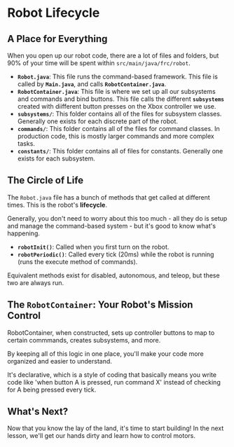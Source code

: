 # Robot Lifecycle

## A Place for Everything

When you open up our robot code, there are a lot of files and folders, but 90% of your time will be spent within `src/main/java/frc/robot`.

* **`Robot.java`**: This file runs the command-based framework. This file is called by **`Main.java`**, and calls **`RobotContainer.java`**.
* **`RobotContainer.java`**: This file is where we set up all our subsystems and commands and bind buttons. This file calls the different **`subsystems`** created with diifferent button presses on the Xbox controller we use.
* **`subsystems/`**: This folder contains all of the files for subsystem classes. Generally one exists for each discrete part of the robot.
* **`commands/`**: This folder contains all of the files for command classes. In production code, this is mostly larger commands and more complex tasks.
* **`constants/`**: This folder contains all of files for constants. Generally one exists for each subsystem.

## The Circle of Life

The `Robot.java` file has a bunch of methods that get called at different times. This is the robot's **lifecycle**.

Generally, you don't need to worry about this too much - all they do is setup and manage the command-based system - but it's good to know what's happening.

* **`robotInit()`**: Called when you first turn on the robot.
* **`robotPeriodic()`**: Called every tick (20ms) while the robot is running (runs the execute method of commands).

Equivalent methods exist for disabled, autonomous, and teleop, but these two are always run.

## The `RobotContainer`: Your Robot's Mission Control

RobotContainer, when constructed, sets up controller buttons to map to certain commmands, creates subsystems, and more.

By keeping all of this logic in one place, you'll make your code more organized and easier to understand.

It's declarative, which is a style of coding that basically means you write code like 'when button A is pressed, run command X' instead of checking for A being pressed every tick.

## What's Next?

Now that you know the lay of the land, it's time to start building! In the next lesson, we'll get our hands dirty and learn how to control motors.
